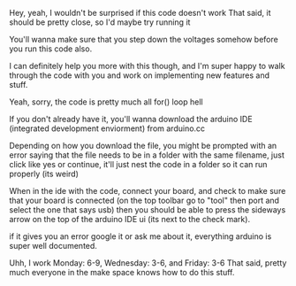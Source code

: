 Hey, yeah, I wouldn't be surprised if this code doesn't work
That said, it should be pretty close, so I'd maybe try running it

You'll wanna make sure that you step down the voltages somehow before you run this code also.

I can definitely help you more with this though, and I'm super happy to walk through the code with you and work on implementing new features and stuff.

Yeah, sorry, the code is pretty much all for() loop hell

If you don't already have it, you'll wanna download the arduino IDE (integrated development enviorment) from arduino.cc

Depending on how you download the file, you might be prompted with an error saying that the file needs to be in a folder with the same filename, just click like yes or continue, it'll just nest the code in a folder so it can run properly (its weird)

When in the ide with the code, connect your board, and check to make sure that your board is connected (on the top toolbar go to "tool" then port and select the one that says usb) then you should be able to press the sideways arrow on the top of the arduino IDE ui (its next to the check mark).

if it gives you an error google it or ask me about it, everything arduino is super well documented.

Uhh, I work Monday: 6-9, Wednesday: 3-6, and Friday: 3-6
That said, pretty much everyone in the make space knows how to do this stuff.
